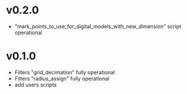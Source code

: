 # v0.2.0
- "mark_points_to_use_for_digital_models_with_new_dimension" script operational

# v0.1.0
- Filters "grid_decimation" fully operational
- Filters "radius_assign" fully operational
- add users scripts